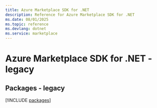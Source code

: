 ```yaml
---
title: Azure Marketplace SDK for .NET
description: Reference for Azure Marketplace SDK for .NET
ms.date: 08/01/2025
ms.topic: reference
ms.devlang: dotnet
ms.service: marketplace
---
```

# Azure Marketplace SDK for .NET - legacy
## Packages - legacy
[!INCLUDE [packages](marketplace-index.md)]
